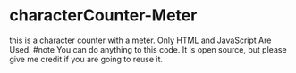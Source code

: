# characterCounter-Meter
this is a character counter with a meter. Only HTML and JavaScript Are Used.
#note
You can do anything to this code. It is open source, but please give me credit if you are going to reuse it.
